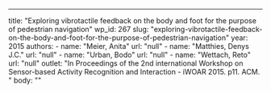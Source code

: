 ---
  title: "Exploring vibrotactile feedback on the body and foot for the purpose of pedestrian navigation"
  wp_id: 267
  slug: "exploring-vibrotactile-feedback-on-the-body-and-foot-for-the-purpose-of-pedestrian-navigation"
  year: 2015
  authors: 
    - 
      name: "Meier, Anita"
      url: "null"
    - 
      name: "Matthies, Denys J.C."
      url: "null"
    - 
      name: "Urban, Bodo"
      url: "null"
    - 
      name: "Wettach, Reto"
      url: "null"
  outlet: "In Proceedings of the 2nd international Workshop on Sensor-based Activity Recognition and Interaction - iWOAR 2015. p11. ACM. "
  body: ""
